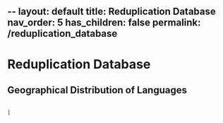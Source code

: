 --
layout: default
title: Reduplication Database
nav_order: 5
has_children: false
permalink: /reduplication_database
---

# Reduplication Database

## Geographical Distribution of Languages
                                                                                                  |
